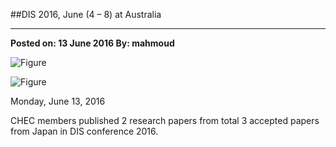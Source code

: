 ﻿##DIS 2016, June (4 – 8) at Australia---**Posted on: 13 June 2016 By: mahmoud**![Figure](https://farm8.staticflickr.com/7285/27594562725_4be6cb9e90_c.jpg)![Figure](https://farm8.staticflickr.com/7361/27495342592_60549b4b94_c.jpg)Monday, June 13, 2016CHEC members published 2 research papers from total 3 accepted papers from Japan in DIS conference 2016.